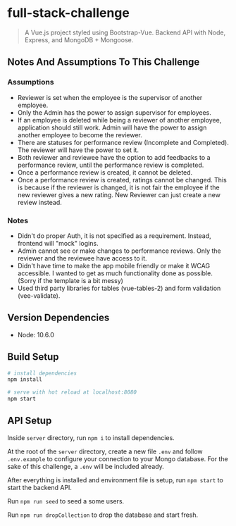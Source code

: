 # full-stack-challenge

> A Vue.js project styled using Bootstrap-Vue. Backend API with Node, Express, and MongoDB + Mongoose.

## Notes And Assumptions To This Challenge

### Assumptions
* Reviewer is set when the employee is the supervisor of another employee.
* Only the Admin has the power to assign supervisor for employees.
* If an employee is deleted while being a reviewer of another employee, application should still work. Admin will have the power to assign another employee to become the reviewer.
* There are statuses for performance review (Incomplete and Completed). The reviewer will have the power to set it.
* Both reviewer and reviewee have the option to add feedbacks to a performance review, until the performance review is completed.
* Once a performance review is created, it cannot be deleted.
* Once a performance review is created, ratings cannot be changed. This is because if the reviewer is changed, it is not fair the employee if the new reviewer gives a new rating. New Reviewer can just create a new review instead.

### Notes
* Didn't do proper Auth, it is not specified as a requirement. Instead, frontend will "mock" logins.
* Admin cannot see or make changes to performance reviews. Only the reviewer and the reviewee have access to it.
* Didn't have time to make the app mobile friendly or make it WCAG accessible. I wanted to get as much functionality done as possible. (Sorry if the template is a bit messy)
* Used third party libraries for tables (vue-tables-2) and form validation (vee-validate).

## Version Dependencies
* Node: 10.6.0

## Build Setup

``` bash
# install dependencies
npm install

# serve with hot reload at localhost:8080
npm start
```

## API Setup

Inside `server` directory, run `npm i` to install dependencies.

At the root of the `server` directory, create a new file `.env` and follow `.env.example` to configure your connection to your Mongo database.
For the sake of this challenge, a `.env` will be included already.

After everything is installed and environment file is setup, run `npm start` to start the backend API.

Run `npm run seed` to seed a some users.

Run `npm run dropCollection` to drop the database and start fresh.
